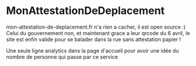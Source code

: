# MonAttestationDeDeplacement
mon-attestation-de-deplacement.fr n'a rien a cacher, il est open source :) 
Celui du gouvernement non, et maintenant grace a leur qrcode du 6 avril, le site est enfin valide pour se balader dans la rue sans attestation papier !

Une seule ligne analytics dans la page d'accueil pour avoir une idée du nombre de personne qui passe par ce service
